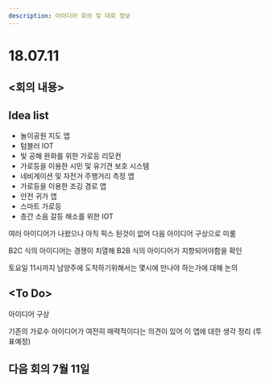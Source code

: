 ```yaml
---
description: 아이디어 회의 및 대회 정보
---
```


# 18.07.11

## &lt;회의 내용&gt;

## Idea list

* 놀이공원 지도 앱
* 텀블러 IOT
* 빛 공해 완화를 위한 가로등 리모컨
* 가로등을 이용한 시민 및 유기견 보호 시스템
* 네비게이션 및 자전거 주행거리 측정 앱
* 가로등을 이용한 조깅 경로 앱
* 안전 귀가 앱
* 스마트 가로등
* 층간 소음 갈등 해소를 위한 IOT

여러 아이디어가 나왔으나 아직 픽스 된것이 없어 다음 아이디어 구상으로 미룸

B2C 식의 아이디어는 경쟁이 치열해 B2B 식의 아이디어가 지향되어야함을 확인

토요일 11시까지 남양주에 도착하기위해서는 몇시에 만나야 하는가에 대해 논의



## &lt;To Do&gt;

아이디어 구상

기존의 가로수 아이디어가 여전히 매력적이다는 의견이 있어 이 앱에 대한 생각 정리 \(투표예정\)

## 다음 회의 7월 11일

